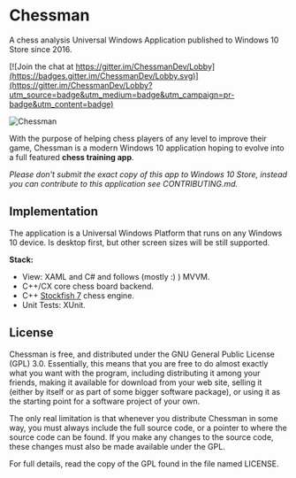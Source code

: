 # Chessman
A chess analysis Universal Windows Application published to Windows 10 Store since 2016.

[![Join the chat at https://gitter.im/ChessmanDev/Lobby](https://badges.gitter.im/ChessmanDev/Lobby.svg)](https://gitter.im/ChessmanDev/Lobby?utm_source=badge&utm_medium=badge&utm_campaign=pr-badge&utm_content=badge)

<img src="https://raw.githubusercontent.com/novitchis/Chessman/master/public/Desktop_Analysis.PNG" alt="Chessman" />

With the purpose of helping chess players of any level to improve their game, Chessman is a modern Windows 10 application hoping to evolve into a full featured __chess training app__.

*Please don't submit the exact copy of this app to Windows 10 Store, instead you can contribute to this application see CONTRIBUTING.md.*

Implementation
--------------
The application is a Universal Windows Platform that runs on any Windows 10 device. Is desktop first, but other screen sizes will be still supported. 

__Stack:__
- View: XAML and C# and follows (mostly :) ) MVVM.
- C++/CX core chess board backend.
- C++ [Stockfish 7](https://github.com/official-stockfish/Stockfish) chess engine.
- Unit Tests: XUnit.

License
-------
Chessman is free, and distributed under the GNU General Public License (GPL) 3.0. Essentially, this means that you are free to do almost exactly what you want with the program, including distributing it among your friends, making it available for download from your web site, selling it (either by itself or as part of some bigger software package), or using it as the starting point for a software project of your own.

The only real limitation is that whenever you distribute Chessman in some way, you must always include the full source code, or a pointer to where the source code can be found. If you make any changes to the source code, these changes must also be made available under the GPL.

For full details, read the copy of the GPL found in the file named LICENSE.
